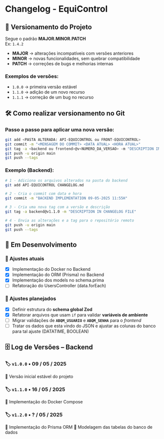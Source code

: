 # Changelog - EquiControl

## 📌 Versionamento do Projeto

Segue o padrão **MAJOR.MINOR.PATCH**  
Ex: `1.4.2`

- **MAJOR** → alterações incompatíveis com versões anteriores
- **MINOR** → novas funcionalidades, sem quebrar compatibilidade
- **PATCH** → correções de bugs e melhorias internas

### Exemplos de versões:

- `1.0.0` → primeira versão estável
- `1.1.0` → adição de um novo recurso
- `1.1.1` → correção de um bug no recurso

## 🛠️ Como realizar versionamento no Git

### Passo a passo para aplicar uma nova versão:

```bash
git add <PASTA ALTERADA: API-EQUICONTROL ou FRONT-EQUICONTROL>
git commit -m "<MENSAGEM DO COMMIT> <DATA ATUAL> <HORA ATUAL>"
git tag -a <backend ou frontend>@v<NUMERO_DA_VERSAO> -m "DESCRIPTION IN CHANGELOG FILE"
git push -u origin main
git push --tags

```

### Exemplo (Backend):

```bash
# 1 - Adiciona os arquivos alterados na pasta do backend
git add API-EQUICONTROL CHANGELOG.md

# 2 - Cria o commit com data e hora
git commit -m "BACKEND IMPLEMENTATION 09-05-2025 11:55H"

# 3 - Cria uma nova tag com a versão e descrição
git tag -a backend@v1.1.0 -m "DESCRIPTION IN CHANGELOG FILE"

# 4 - Envia as alterações e a tag para o repositório remoto
git push -u origin main
git push --tags


```

## 🚧 Em Desenvolvimento

### 🔄 Ajustes atuais

- [x] Implementação do Docker no Backend
- [x] Implementação do ORM (Prisma) no Backend
- [x] Implementação dos models no schema.prima
- [ ] Refatoração do UsersController (data.forEach)

### 📅 Ajustes planejados

- [x] Definir estrutura do **schema global Zod**
- [x] Refatorar arquivos que usam `if` para validar **variáveis de ambiente**
- [ ] Migrar validações de **`ABQM_USUARIO`** e **`ABQM_SENHA`** para o _frontend_
- [ ] Tratar os dados que esta vindo do JSON e ajustar as colunas do banco para tal ajuste (DATATIME, BOOLEAN)

## 🗄️ Log de Versões – Backend

### 🏷️ `v1.0.0` • 09 / 05 / 2025

🔹 Versão inicial estável do projeto

### 🏷️ `v1.1.0` • 16 / 05 / 2025

🔹 Implementação do Docker Compose

### 🏷️ `v1.2.0` • ? / 05 / 2025

🔹 Implementação do Prisma ORM
🔹 Modelagem das tabelas do banco de dados
